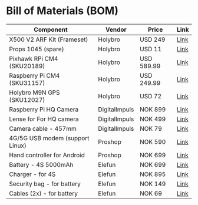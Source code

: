 # Bill of Materials (BOM)

| Component                           | Vendor        | Price      | Link                                                                                                                         |
| ---                                 | ---           | ---        | ---                                                                                                                          |
| X500 V2 ARF Kit (Frameset)          | Holybro       | USD 249    | [Link](https://shop.holybro.com/x500-v2-kit_p1288.html)                                                                      |
| Props 1045 (spare)                  | Holybro       | USD 11     | [Link](https://shop.holybro.com/spare-parts-x500-v2-kit_p1291.html)                                                          |
| Pixhawk RPi CM4 (SKU20189)          | Holybro       | USD 589.99 | [Link](https://shop.holybro.com/pixhawk-rpi-cm4-baseboard_p1347.html)                                                        |
| Raspberry Pi CM4 (SKU31157)         | Holybro       | USD 249.99 | [Link](https://shop.holybro.com/pixhawk-rpi-cm4-baseboard_p1347.html)                                                        |
| Holybro M9N GPS (SKU12027)          | Holybro       | USD 72     | [Link](https://shop.holybro.com/holybro-m9n-gps_p1280.html)                                                                  |
| Raspberry Pi HQ Camera              | DigitalImpuls | NOK 899    | [Link](https://www.digitalimpuls.no/kamera/147085/raspberry-pi-hq-kamera-12-3mp-raw12-10-8-comp8-output-125-224-mm)          |
| Lense for For HQ camera             | DigitalImpuls | NOK 499    | [Link](https://www.digitalimpuls.no/kamera/147087/raspberry-pi-hq-kamera-6mm-vidvinkel-kun-linse)                            |
| Camera cable - 457mm                | DigitalImpuls | NOK 79     | [Link](https://www.digitalimpuls.no/kamera/139216/flex-cable-for-raspberry-pi-camera-457mm--18)                              |
| 4G/5G USB modem (support Linux)     | Proshop       | NOK 590    | [Link](https://www.proshop.no/Modem-Mobilt-WiFi/Huawei-E3372H-320-4G-USB-modem/2855576)                                      |
| Hand controller for Android         | Proshop       | NOK 699    | [Link](https://www.proshop.no/Spill-tilbehoer/Razer-Kishi-Universal-Gaming-Controller-Android-Black-Gamepad-Android/2860709) |
| Battery - 4S 5000mAh                | Elefun        | NOK 699    | [Link](https://www.elefun.no/p/prod.aspx?v=53639)                                                                            |
| Charger - for 4S                    | Elefun        | NOK 895    | [Link](https://www.elefun.no/p/prod.aspx?v=46578)                                                                            |
| Security bag - for battery          | Elefun        | NOK 149    | [Link](https://www.elefun.no/p/prod.aspx?v=29944)                                                                            |
| Cables (2x) - for battery           | Elefun        | NOK 69     | [Link](https://www.elefun.no/p/prod.aspx?v=51154)                                                                            |

